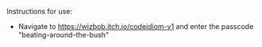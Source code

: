 Instructions for use:
- Navigate to https://wizbob.itch.io/codeidiom-v1 and enter the passcode "beating-around-the-bush"
